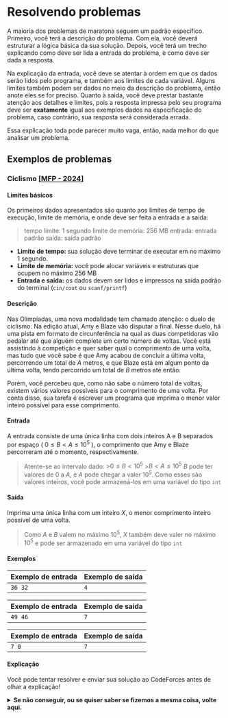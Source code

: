# Resolvendo problemas

A maioria dos problemas de maratona seguem um padrão específico. Primeiro, você terá a descrição do problema. Com ela, você deverá estruturar a lógica básica da sua solução. Depois, você terá um trecho explicando como deve ser lida a entrada do problema, e como deve ser dada a resposta.

Na explicação da entrada, você deve se atentar à ordem em que os dados serão lidos pelo programa, e também aos limites de cada variável. Alguns limites também podem ser dados no meio da descrição do problema, então anote eles se for preciso. Quanto à saida, você deve prestar bastante atenção aos detalhes e limites, pois a resposta impressa pelo seu programa deve ser **exatamente** igual aos exemplos dados na especificação do problema, caso contrário, sua resposta será considerada errada.

Essa explicação toda pode parecer muito vaga, então, nada melhor do que analisar um problema.

## Exemplos de problemas

### Ciclismo [[MFP - 2024](https://codeforces.com/group/9CNwiex6Ir/contest/530284/problem/C)]

#### Limites básicos

Os primeiros dados apresentados são quanto aos limites de tempo de execução, limite de memória, e onde deve ser feita a entrada e a saída:

> tempo limite: 1 segundo
> limite de memória: 256 MB
> entrada: entrada padrão
> saída: saída padrão

- **Limite de tempo:** sua solução deve terminar de executar em no máximo 1 segundo.
- **Limite de memória:** você pode alocar variáveis e estruturas que ocupem no máximo 256 MB
- **Entrada e saída:** os dados devem ser lidos e impressos na saída padrão do terminal (`cin/cout` ou `scanf/printf`)

#### Descrição

Nas Olimpíadas, uma nova modalidade tem chamado atenção: o duelo de ciclismo. Na edição atual, Amy e Blaze vão disputar a final. Nesse duelo, há uma pista em formato de circunferência na qual as duas competidoras vão pedalar até que alguém complete um certo número de voltas. Você está assistindo à competição e quer saber qual o comprimento de uma volta, mas tudo que você sabe é que Amy acabou de concluir a última volta, percorrendo um total de $A$ metros, e que Blaze está em algum ponto da última volta, tendo percorrido um total de $B$ metros até então.

Porém, você percebeu que, como não sabe o número total de voltas, existem vários valores possíveis para o comprimento de uma volta. Por conta disso, sua tarefa é escrever um programa que imprima o menor valor inteiro possível para esse comprimento.

#### Entrada

A entrada consiste de uma única linha com dois inteiros A e B separados por espaço ( $0 ≤ B < A ≤ 10^5$ ), o comprimento que Amy e Blaze percorreram até o momento, respectivamente.

>Atente-se ao intervalo dado:
    >$0 ≤ B < 10^5$
    >$B < A \le 10^5$
>$B$ pode ter valores de $0$ a $A$, e $A$ pode chegar a valer $10^5$. Como esses são valores inteiros, você pode armazená-los em uma variável do tipo `int`

#### Saída

Imprima uma única linha com um inteiro $X$, o menor comprimento inteiro possível de uma volta.

>Como $A$ e $B$ valem no máximo $10^5$, $X$ também deve valer no máximo $10^5$ e pode ser armazenado em uma variável do tipo `int`

#### Exemplos

| Exemplo de entrada | Exemplo de saída  |
|--------------------|-------------------|
|  `36 32`           |  `4`              |

| Exemplo de entrada | Exemplo de saída  |
|--------------------|-------------------|
|  `49 46`           |  `7`              |

| Exemplo de entrada | Exemplo de saída  |
|--------------------|-------------------|
| `7 0`              |   `7`             |

#### Explicação

Você pode tentar resolver e enviar sua solução ao CodeForces antes de olhar a explicação!

<details><summary><b>Se não conseguir, ou se quiser saber se fizemos a mesma coisa, volte aqui.</b></summary>

Voltando à descrição do problema, podemos retirar alguns dados que podem nos ajudar a chegar na solução:

- "Amy acabou de concluir a última volta, percorrendo um total de $A$ metros";
- "Blaze está em algum ponto da última volta, tendo percorrido um total de $B$ metros até então";
- "existem vários valores possíveis para o comprimento de uma volta";
- "escrever um programa que **imprima o menor valor inteiro ( $X$ ) possível** para esse comprimento";

Se Amy concluiu a última volta após percorer $A$ metros, e $X$ é o menor comprimento de uma volta, isso significa que $A$ deve ser divisível por $X$ (pense que $X \times N = A$, sendo $N$ o número de voltas percorridas por Amy).

Se Blaze está em algum ponto da última volta, quer dizer que após Blaze percorrer $A - B$ metros, ele terá completado o percurso.

Então, o menor valor de uma volta $X$ deve estar entre $A - B$ e $A$ ( $A - B$ ≤ $X$ ≤ $A$ ), e ser um divisor de $A$. Você pode testar os valores dentro de um *loop*. Quando encontrar um divisor de $A$, significa que encontrou a resposta. **Tente codar essa lógica teste-a no CodeForces!**

Textualmente, pode ser um pouco confuso de entender a lógica, então se encontrar dificuldade, sugiro que desenhe uma circunferência (ou linha) de comprimento $X$, e anote os valores de $A$ e $A - B$, de acordo com os exemplos de entrada e saída.

<details><summary><small>Spoiler</small></summary>

O código que resolve esse problema [está no repositório](/code-examples/solving-problems/ciclismo.cpp), mas sugiro fortemente que você tente resolver por conta própria antes de olhar a solução.

</details></details>